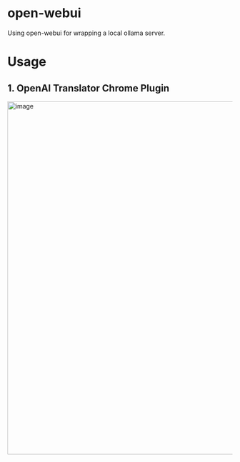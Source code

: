# open-webui

Using open-webui for wrapping a local ollama server.

# Usage
## 1. OpenAI Translator Chrome Plugin

<img width="791" alt="image" src="https://github.com/user-attachments/assets/473f8c67-2023-4acc-a039-3d8baa7ac801">

